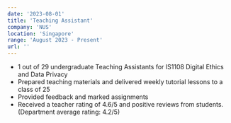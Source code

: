 ```yaml
---
date: '2023-08-01'
title: 'Teaching Assistant'
company: 'NUS'
location: 'Singapore'
range: 'August 2023 - Present'
url: ''
---
```


- 1 out of 29 undergraduate Teaching Assistants for IS1108 Digital Ethics and Data Privacy
- Prepared teaching materials and delivered weekly tutorial lessons to a class of 25
- Provided feedback and marked assignments
- Received a teacher rating of 4.6/5 and positive reviews from students. (Department average rating: 4.2/5)
